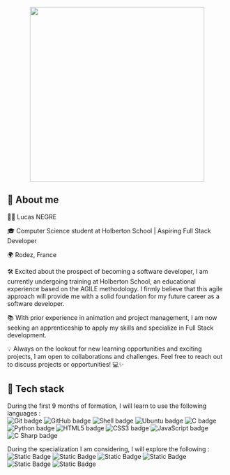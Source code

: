 <p align="center">
<img src="https://assets-global.website-files.com/64107f65f30b69371e3d6bfa/65c6179aa44b63fa4f31e7ad_Holberton-Logo-Cherry.svg" width="400px" length="400px"/>
</p align="center">

## 📝 About me

👨‍💻 Lucas NEGRE

🎓 Computer Science student at Holberton School | Aspiring Full Stack Developer

🌍 Rodez, France

🛠️ Excited about the prospect of becoming a software developer, I am currently undergoing training at Holberton School, an educational experience based on the AGILE methodology. I firmly believe that this agile approach will provide me with a solid foundation for my future career as a software developer.

📚 With prior experience in animation and project management, I am now seeking an apprenticeship to apply my skills and specialize in Full Stack development.

💡 Always on the lookout for new learning opportunities and exciting projects, I am open to collaborations and challenges. Feel free to reach out to discuss projects or opportunities! 💻✨

## 🔨 Tech stack

During the first 9 months of formation, I will learn to use the following languages :
<br>
<img src="https://img.shields.io/badge/Git-f05032?logo=git&logoColor=white&style=for-the-badge" alt="Git badge">
<img src="https://img.shields.io/badge/GitHub-181717?logo=github&logoColor=white&style=for-the-badge" alt="GitHub badge">
<img src="https://img.shields.io/badge/SHELL-000000?logo=powershell&logoColor=white&style=for-the-badge" alt="Shell badge">
<img src="https://img.shields.io/badge/UBUNTU-e95420?logo=ubuntu&logoColor=white&style=for-the-badge" alt="Ubuntu badge">
<img src="https://img.shields.io/badge/C-a8b9cc?logo=c&logoColor=black&style=for-the-badge" alt="C badge">
<img src="https://img.shields.io/badge/PYTHON-3776ab?logo=python&logoColor=white&style=for-the-badge" alt="Python badge">
<img src="https://img.shields.io/badge/HTML5-e34f26?logo=html5&logoColor=white&style=for-the-badge" alt="HTML5 badge">
<img src="https://img.shields.io/badge/CSS3-1572b6?logo=css3&logoColor=white&style=for-the-badge" alt="CSS3 badge">
<img src="https://img.shields.io/badge/JAVASCRIPT-f7df1e?logo=javascript&logoColor=black&style=for-the-badge" alt="JavaScript badge">
<img src="https://img.shields.io/badge/C SHARP-512bd4?logo=csharp&logoColor=white&style=for-the-badge" alt="C Sharp badge">


During the specialization I am considering, I will explore the following :
<br>
<img alt="Static Badge" src="https://img.shields.io/badge/nodejs-5FA04E?style=for-the-badge&logo=nodedotjs&logoColor=white&labelColor=%235FA04E&color=%235FA04E">
<img alt="Static Badge" src="https://img.shields.io/badge/TS-3178C6?style=for-the-badge&logo=tsnode&logoColor=white&labelColor=%233178C6&color=%233178C6">
<img alt="Static Badge" src="https://img.shields.io/badge/mongoDB-47A248?style=for-the-badge&logo=mongodb&logoColor=white&labelColor=%2347A248&color=%2347A248">
<img alt="Static Badge" src="https://img.shields.io/badge/Redis-DC382D?style=for-the-badge&logo=redis&logoColor=white&labelColor=%23DC382D&color=%23DC382D">
<img alt="Static Badge" src="https://img.shields.io/badge/React-61DAFB?style=for-the-badge&logo=react&logoColor=black&labelColor=%2361DAFB&color=%2361DAFB">
<img alt="Static Badge" src="https://img.shields.io/badge/Redux-764ABC?style=for-the-badge&logo=redux&logoColor=white&labelColor=%23764ABC&color=%23764ABC">






